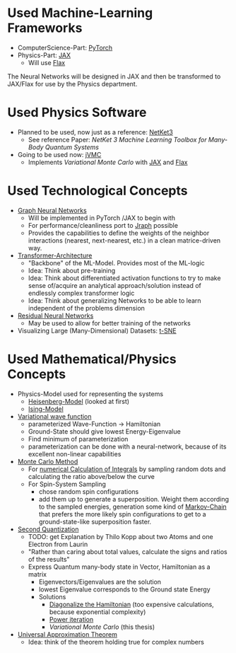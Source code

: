 # Used Machine-Learning Frameworks

-   ComputerScience-Part: [PyTorch](https://pytorch.org/tutorials/)
-   Physics-Part: [JAX](https://github.com/google/jax)
    -   Will use [Flax](https://github.com/google/flax)

The Neural Networks will be designed in JAX and then be transformed to JAX/Flax for use by the Physics department.

# Used Physics Software

-   Planned to be used, now just as a reference: [NetKet3](https://www.netket.org/)
    -   See reference Paper: _NetKet 3 Machine Learning Toolbox for Many-Body Quantum Systems_
-   Going to be used now: [jVMC]()
    -   Implements _Variational Monte Carlo_ with [JAX](https://jax.readthedocs.io/) and [Flax](https://flax.readthedocs.io/)

# Used Technological Concepts

-   [Graph Neural Networks](https://en.wikipedia.org/wiki/Graph_neural_network)
    -   Will be implemented in PyTorch /JAX to begin with
    -   For performance/cleanliness port to [Jraph](https://github.com/deepmind/jraph) possible
    -   Provides the capabilities to define the weights of the neighbor interactions (nearest, next-nearest, etc.) in a clean matrice-driven way.
-   [Transformer-Architecture](<https://en.wikipedia.org/wiki/Transformer_(machine_learning_model)>)
    -   "Backbone" of the ML-Model. Provides most of the ML-logic
    -   Idea: Think about pre-training
    -   Idea: Think about differentiated activation functions to try to make sense of/acquire an analytical approach/solution instead of endlessly complex transformer logic
    -   Idea: Think about generalizing Networks to be able to learn independent of the problems dimension
-   [Residual Neural Networks](https://en.wikipedia.org/wiki/Residual_neural_network)
    -   May be used to allow for better training of the networks
-   Visualizing Large (Many-Dimensional) Datasets: [t-SNE](https://lvdmaaten.github.io/tsne/)

# Used Mathematical/Physics Concepts

-   Physics-Model used for representing the systems
    -   [Heisenberg-Model](https://en.wikipedia.org/wiki/Quantum_Heisenberg_model) (looked at first)
    -   [Ising-Model](https://en.wikipedia.org/wiki/Ising_model)
-   [Variational wave function](http://www.pci.tu-bs.de/aggericke/PC4/Kap_II/Variationsmethode.htm)
    -   parameterized Wave-Function $\rightarrow$ Hamiltonian
    -   Ground-State should give lowest Energy-Eigenvalue
    -   Find minimum of parameterization
    -   parameterization can be done with a neural-network, because of its excellent non-linear capabilities
-   [Monte Carlo Method](https://en.wikipedia.org/wiki/Quantum_Monte_Carlo)
    -   For [numerical Calculation of Integrals](https://en.wikipedia.org/wiki/Monte_Carlo_integration) by sampling random dots and calculating the ratio above/below the curve
    -   For Spin-System Sampling
        -   chose random spin configurations
        -   add them up to generate a superposition. Weight them according to the sampled energies, generation some kind of [Markov-Chain](https://en.wikipedia.org/wiki/Markov_chain) that prefers the more likely spin configurations to get to a ground-state-like superposition faster.
-   [Second Quantization](https://en.wikipedia.org/wiki/Second_quantization)
    -   TODO: get Explanation by Thilo Kopp about two Atoms and one Electron from Laurin
    -   "Rather than caring about total values, calculate the signs and ratios of the results"
    -   Express Quantum many-body state in Vector, Hamiltonian as a matrix
        -   Eigenvectors/Eigenvalues are the solution
        -   lowest Eigenvalue corresponds to the Ground state Energy
        -   Solutions
            -   [Diagonalize the Hamiltonian](https://en.wikipedia.org/wiki/Diagonalizable_matrix#Diagonalization) (too expensive calculations, because exponential complexity)
            -   [Power iteration](https://en.wikipedia.org/wiki/Power_iteration)
            -   _Variational Monte Carlo_ (this thesis)
-   [Universal Approximation Theorem](https://en.wikipedia.org/wiki/Universal_approximation_theorem)
    -   Idea: think of the theorem holding true for complex numbers

